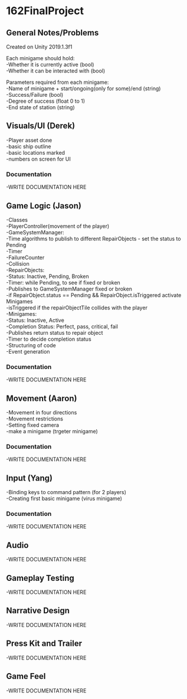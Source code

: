 # 162FinalProject
## General Notes/Problems ##
Created on Unity 2019.1.3f1<br/>

Each minigame should hold: <br/>
-Whether it is currently active (bool) <br/>
-Whether it can be interacted with (bool)<br/>

Parameters required from each minigame: <br/>
-Name of minigame + start/ongoing(only for some)/end (string) <br/>
-Success/Failure (bool)<br/>
-Degree of success (float 0 to 1)<br/>
-End state of station (string)<br/>

## Visuals/UI (Derek) ##
-Player asset done<br/>
-basic ship outline<br/>
-basic locations marked<br/>
-numbers on screen for UI<br/>

### Documentation ###
-WRITE DOCUMENTATION HERE
## Game Logic (Jason) ##
-Classes<br/>
	-PlayerController(movement of the player)<br/>
	-GameSystemManager:<br/>
		-Time algorithms to publish to different RepairObjects - set the status to Pending<br/>
		-Timer<br/>
		-FailureCounter<br/>
		-Collision<br/>
	-RepairObjects:<br/>
		-Status: Inactive, Pending, Broken<br/>
		-Timer: while Pending, to see if fixed or broken<br/>
		-Publishes to GameSystemManager fixed or broken<br/>
		-if RepairObject.status == Pending && RepairObject.isTriggered activate Minigames<br/>
		-isTriggered if the repairObjectTile collides with the player<br/>
	-Minigames:<br/>
		-Status: Inactive, Active<br/>
		-Completion Status: Perfect, pass, critical, fail<br/>
		-Publishes return status to repair object<br/>
		-Timer to decide completion status<br/>
-Structuring of code<br/>
-Event generation<br/>

### Documentation ###
-WRITE DOCUMENTATION HERE
## Movement (Aaron) ##
-Movement in four directions<br/>
-Movement restrictions<br/>
-Setting fixed camera<br/>
-make a minigame (trgeter minigame)<br/>

### Documentation ###
-WRITE DOCUMENTATION HERE
## Input (Yang) ##
-Binding keys to command pattern (for 2 players)<br/>
-Creating first basic minigame (virus minigame)<br/>

### Documentation ###
-WRITE DOCUMENTATION HERE


## Audio ##
-WRITE DOCUMENTATION HERE
## Gameplay Testing ##
-WRITE DOCUMENTATION HERE
## Narrative Design ##
-WRITE DOCUMENTATION HERE
## Press Kit and Trailer ##
-WRITE DOCUMENTATION HERE
## Game Feel ##
-WRITE DOCUMENTATION HERE
